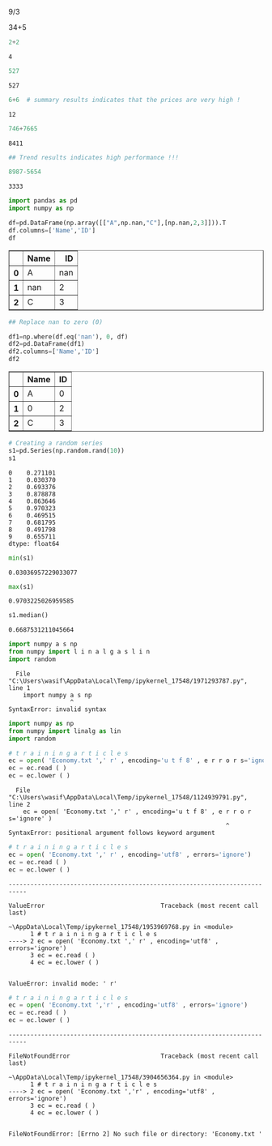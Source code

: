9/3

34+5


```python
2+2
```




    4




```python
527
```




    527




```python
6+6  # summary results indicates that the prices are very high !
```




    12




```python
746+7665

```




    8411




```python
## Trend results indicates high performance !!!

```


```python
8987-5654

```




    3333




```python
import pandas as pd
import numpy as np
```


```python
df=pd.DataFrame(np.array([["A",np.nan,"C"],[np.nan,2,3]])).T
df.columns=['Name','ID']
df
```




<div>
<style scoped>
    .dataframe tbody tr th:only-of-type {
        vertical-align: middle;
    }

    .dataframe tbody tr th {
        vertical-align: top;
    }

    .dataframe thead th {
        text-align: right;
    }
</style>
<table border="1" class="dataframe">
  <thead>
    <tr style="text-align: right;">
      <th></th>
      <th>Name</th>
      <th>ID</th>
    </tr>
  </thead>
  <tbody>
    <tr>
      <th>0</th>
      <td>A</td>
      <td>nan</td>
    </tr>
    <tr>
      <th>1</th>
      <td>nan</td>
      <td>2</td>
    </tr>
    <tr>
      <th>2</th>
      <td>C</td>
      <td>3</td>
    </tr>
  </tbody>
</table>
</div>




```python
## Replace nan to zero (0)
```


```python
df1=np.where(df.eq('nan'), 0, df)
df2=pd.DataFrame(df1)
df2.columns=['Name','ID']
df2
```




<div>
<style scoped>
    .dataframe tbody tr th:only-of-type {
        vertical-align: middle;
    }

    .dataframe tbody tr th {
        vertical-align: top;
    }

    .dataframe thead th {
        text-align: right;
    }
</style>
<table border="1" class="dataframe">
  <thead>
    <tr style="text-align: right;">
      <th></th>
      <th>Name</th>
      <th>ID</th>
    </tr>
  </thead>
  <tbody>
    <tr>
      <th>0</th>
      <td>A</td>
      <td>0</td>
    </tr>
    <tr>
      <th>1</th>
      <td>0</td>
      <td>2</td>
    </tr>
    <tr>
      <th>2</th>
      <td>C</td>
      <td>3</td>
    </tr>
  </tbody>
</table>
</div>




```python
# Creating a random series
s1=pd.Series(np.random.rand(10))
s1
```




    0    0.271101
    1    0.030370
    2    0.693376
    3    0.878878
    4    0.863646
    5    0.970323
    6    0.469515
    7    0.681795
    8    0.491798
    9    0.655711
    dtype: float64




```python
min(s1)
```




    0.03036957229033077




```python
max(s1)
```




    0.9703225026959585




```python
s1.median()
```




    0.6687531211045664




```python
import numpy a s np
from numpy import l i n a l g a s l i n
import random
```


      File "C:\Users\wasif\AppData\Local\Temp/ipykernel_17548/1971293787.py", line 1
        import numpy a s np
                     ^
    SyntaxError: invalid syntax
    



```python
import numpy as np
from numpy import linalg as lin
import random
```


```python
# t r a i n i n g a r t i c l e s
ec = open( 'Economy.txt ',' r' , encoding='u t f 8' , e r r o r s='ignore' )
ec = ec.read ( )
ec = ec.lower ( )

```


      File "C:\Users\wasif\AppData\Local\Temp/ipykernel_17548/1124939791.py", line 2
        ec = open( 'Economy.txt ',' r' , encoding='u t f 8' , e r r o r s='ignore' )
                                                                ^
    SyntaxError: positional argument follows keyword argument
    



```python
# t r a i n i n g a r t i c l e s
ec = open( 'Economy.txt ',' r' , encoding='utf8' , errors='ignore')
ec = ec.read ( )
ec = ec.lower ( )
```


    ---------------------------------------------------------------------------

    ValueError                                Traceback (most recent call last)

    ~\AppData\Local\Temp/ipykernel_17548/1953969768.py in <module>
          1 # t r a i n i n g a r t i c l e s
    ----> 2 ec = open( 'Economy.txt ',' r' , encoding='utf8' , errors='ignore')
          3 ec = ec.read ( )
          4 ec = ec.lower ( )
    

    ValueError: invalid mode: ' r'



```python
# t r a i n i n g a r t i c l e s
ec = open( 'Economy.txt ','r' , encoding='utf8' , errors='ignore')
ec = ec.read ( )
ec = ec.lower ( )
```


    ---------------------------------------------------------------------------

    FileNotFoundError                         Traceback (most recent call last)

    ~\AppData\Local\Temp/ipykernel_17548/3904656364.py in <module>
          1 # t r a i n i n g a r t i c l e s
    ----> 2 ec = open( 'Economy.txt ','r' , encoding='utf8' , errors='ignore')
          3 ec = ec.read ( )
          4 ec = ec.lower ( )
    

    FileNotFoundError: [Errno 2] No such file or directory: 'Economy.txt '



```python

```
